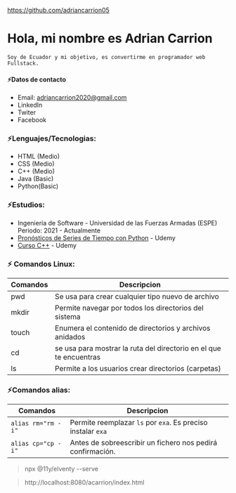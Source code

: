https://github.com/adriancarrion05

# Hola, mi nombre es Adrian Carrion
```
Soy de Ecuador y mi objetivo, es convertirme en programador web Fullstack.
```
#### ⚡Datos de contacto
- Email: adriancarrion2020@gmail.com
- LinkedIn
- Twiter
- Facebook

### ⚡Lenguajes/Tecnologias:
- HTML (Medio)
- CSS (Medio)
- C++ (Medio)
- Java (Basic)
- Python(Basic)

### ⚡Estudios:
- Ingeniería de Software - Universidad de las Fuerzas Armadas (ESPE) Periodo: 2021 - Actualmente
- [Pronósticos de Series de Tiempo con Python](https://www.udemy.com/certificate/UC-8bbcea75-f9ce-4b01-81e3-98f73f3b95a3/) - Udemy
- [Curso C++](https://www.udemy.com/certificate/UC-f6df1595-cc50-4fab-a2b4-d76001f6fdb6/) - Udemy

### ⚡ Comandos Linux:
| Comandos | Descripcion |
| ------ | ------ |
| pwd |Se usa para crear cualquier tipo nuevo de archivo |
| mkdir | Permite navegar por todos los directorios del sistema |
| touch |Enumera el contenido de directorios y archivos anidados |
| cd | se usa para mostrar la ruta del directorio en el que te encuentras |
| ls | Permite a los usuarios crear directorios (carpetas) |

### ⚡Comandos alias:
| Comandos | Descripcion |
| ------ | ------ |
| ``` alias rm="rm -i" ```| Permite reemplazar ``` ls ``` por ``` exa ```. Es preciso instalar ``` exa ``` |
| ``` alias cp="cp -i" ``` | Antes de sobreescribir un fichero nos pedirá confirmación. |

> npx @11y/elventy --serve

> http://localhost:8080/acarrion/index.html